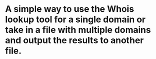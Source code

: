 <h1>A simple way to use the Whois lookup tool for a single domain or take in a file with multiple domains and output the results to another file.</h1>
